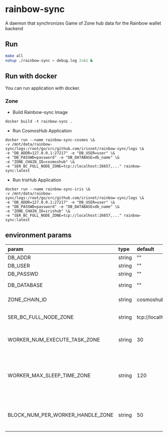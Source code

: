 # rainbow-sync
A daemon that synchronizes Game of Zone hub data for the Rainbow wallet backend


## Run
```bash
make all
nohup ./rainbow-sync > debug.log 2>&1 &
```

## Run with docker
You can run application with docker.
### Zone
- Build Rainbow-sync Image
```$xslt
docker build -t rainbow-sync .
```

- Run CosmosHub Application
   
```$xslt
docker run --name rainbow-sync-cosmos \&
-v /mnt/data/rainbow-sync/logs:/root/go/src/github.com/irisnet/rainbow-sync/logs \&
-e "DB_ADDR=127.0.0.1:27217" -e "DB_USER=user" \&
-e "DB_PASSWD=password" -e "DB_DATABASE=db_name" \&
-e "ZONE_CHAIN_ID=cosmoshub" \&
-e "SER_BC_FULL_NODE_ZONE=tcp://localhost:26657,..." rainbow-sync:latest
```
- Run IrisHub Application
  
```$xslt
docker run --name rainbow-sync-iris \&
-v /mnt/data/rainbow-sync/logs:/root/go/src/github.com/irisnet/rainbow-sync/logs \&
-e "DB_ADDR=127.0.0.1:27217" -e "DB_USER=user" \&
-e "DB_PASSWD=password" -e "DB_DATABASE=db_name" \&
-e "ZONE_CHAIN_ID=irishub" \&
-e "SER_BC_FULL_NODE_ZONE=tcp://localhost:26657,..." rainbow-sync:latest
```


## environment params

| param | type | default |description | example |
| :--- | :--- | :--- | :---: | :---: |
| DB_ADDR | string | "" | db addr | 127.0.0.1:27017,127.0.0.2:27017... |
| DB_USER | string | "" | db user | user |
| DB_PASSWD | string | "" |db passwd  | password |
| DB_DATABASE | string | "" |database name  | db_name |
| ZONE_CHAIN_ID | string | cosmoshub |zone chain id  | cosmoshub |
| SER_BC_FULL_NODE_ZONE | string | tcp://localhost:36657 |Zone full node rpc url  | tcp://localhost:36657, tcp://127.0.0.2:36657 |
| WORKER_NUM_EXECUTE_TASK_ZONE | string | 30 | 执行同步Zone的Tx任务的线程数 | 30 |
| WORKER_MAX_SLEEP_TIME_ZONE | string | 120 | 允许同步Zone的Tx线程处于不工作状态的最大时长（单位为：秒） | 120 |
| BLOCK_NUM_PER_WORKER_HANDLE_ZONE | string | 50 | 每个同步Zone的Tx任务所包含的Zone区块数 | 50 |


